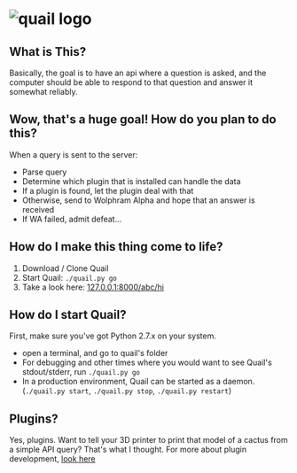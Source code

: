 
![quail logo](https://cdn.rawgit.com/1egoman/quail/83cab06d22c9e30a714e58a978d65d8e4f9d7b45/logo.svg)
=======


What is This?
---
Basically, the goal is to have an api where a question is asked, and the computer should be able to respond to that question and answer it somewhat reliably.


Wow, that's a huge goal! How do you plan to do this?
---
When a query is sent to the server:
- Parse query
- Determine which plugin that is installed can handle the data
- If a plugin is found, let the plugin deal with that
- Otherwise, send to Wolphram Alpha and hope that an answer is received
- If WA failed, admit defeat...

How do I make this thing come to life?
---
1. Download / Clone Quail
2. Start Quail: ```./quail.py go```
3. Take a look here: [127.0.0.1:8000/abc/hi](127.0.0.1:8000/abc/hi)

<!-- In config.json:
- secret: key needed to make queries. (may work without one, but I wouldn't try)
- port: TCP network port that the server should run on
- color: uses ANSI colors; Windows users should set this to false
- log-file: location of the log file
- wa-key: go to http://products.wolframalpha.com/developers/ and get an api key. Put this here.
- weather-key: go to http://www.wunderground.com/weather/api/ and get an api key. Put this here. -->

How do I start Quail?
---
First, make sure you've got Python 2.7.x on your system.
- open a terminal, and go to quail's folder
- For debugging and other times where you would want to see Quail's stdout/stderr, run ```./quail.py go```
- In a production environment, Quail can be started as a daemon. (```./quail.py start```, ```./quail.py stop```, ```./quail.py restart```)

Plugins?
---
Yes, plugins. Want to tell your 3D printer to print that model of a cactus from a simple API query? That's what I thought.
For more about plugin development, [look here](http://github.com/1egoman/qplugin/wiki)
